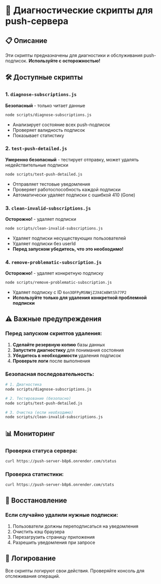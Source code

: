 # 🔧 Диагностические скрипты для push-сервера

## 📋 Описание
Эти скрипты предназначены для диагностики и обслуживания push-подписок. **Используйте с осторожностью!**

## 🛠️ Доступные скрипты

### 1. `diagnose-subscriptions.js`
**Безопасный** - только читает данные
```bash
node scripts/diagnose-subscriptions.js
```
- Анализирует состояние всех push-подписок
- Проверяет валидность подписок
- Показывает статистику

### 2. `test-push-detailed.js`
**Умеренно безопасный** - тестирует отправку, может удалять недействительные подписки
```bash
node scripts/test-push-detailed.js
```
- Отправляет тестовые уведомления
- Проверяет работоспособность каждой подписки
- Автоматически удаляет подписки с ошибкой 410 (Gone)

### 3. `clean-invalid-subscriptions.js`
**Осторожно!** - удаляет подписки
```bash
node scripts/clean-invalid-subscriptions.js
```
- Удаляет подписки несуществующих пользователей
- Удаляет подписки без userId
- **Перед запуском убедитесь, что это необходимо!**

### 4. `remove-problematic-subscription.js`
**Осторожно!** - удаляет конкретную подписку
```bash
node scripts/remove-problematic-subscription.js
```
- Удаляет подписку с ID `6on3OFPyMSNWjZJX4Cm8WtSh77P2`
- **Используйте только для удаления конкретной проблемной подписки**

## ⚠️ Важные предупреждения

### Перед запуском скриптов удаления:
1. **Сделайте резервную копию** базы данных
2. **Запустите диагностику** для понимания состояния
3. **Убедитесь в необходимости** удаления подписок
4. **Проверьте логи** после выполнения

### Безопасная последовательность:
```bash
# 1. Диагностика
node scripts/diagnose-subscriptions.js

# 2. Тестирование (безопасно)
node scripts/test-push-detailed.js

# 3. Очистка (если необходимо)
node scripts/clean-invalid-subscriptions.js
```

## 📊 Мониторинг

### Проверка статуса сервера:
```bash
curl https://push-server-b8p6.onrender.com/status
```

### Проверка статистики:
```bash
curl https://push-server-b8p6.onrender.com/stats
```

## 🔄 Восстановление

### Если случайно удалили нужные подписки:
1. Пользователи должны переподписаться на уведомления
2. Очистить кэш браузера
3. Перезагрузить страницу приложения
4. Разрешить уведомления при запросе

## 📝 Логирование

Все скрипты логируют свои действия. Проверяйте консоль для отслеживания операций. 